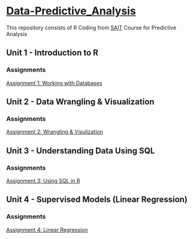 # [Data-Predictive_Analysis](https://learn.sait.ca/d2l/home/617442)
This repository consists of R Coding from [SAIT](https://sait.ca/) Course for Predictive Analysis
## Unit 1 - Introduction to R
### Assignments
  [Assignment 1: Working with Databases](https://github.com/DenOue27DA/Data-Predictive_Analysis/blob/main/Assignment%201.R)

## Unit 2 - Data Wrangling & Visualization
### Assignments
  [Assignment 2: Wrangling & Visulization](https://github.com/DenOue27DA/Data-Predictive_Analysis/blob/main/Assignment%202.R)

## Unit 3 - Understanding Data Using SQL
### Assignments
  [Assignment 3: Using SQL in R](https://github.com/DenOue27DA/Data-Predictive_Analysis/blob/main/Assignment%203.Rmd)

## Unit 4 - Supervised Models (Linear Regression)
### Assignments
  [Assignment 4: Linear Regression](https://github.com/DenOue27DA/Data-Predictive_Analysis/blob/main/Assignment%204.Rmd)
